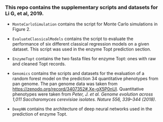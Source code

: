 ### This repo contains the supplementary scripts and datasets for  Li G, et al, 2019.
* `MonteCarloSimulation` contains the script for Monte Carlo simulations in Figure 2.
* `EvaluateClassicalModels` contains the script to evaluate the performance of six different classical regression models on a given dataset. This script was used in the enzyme Topt prediction section.
* `EnzymeTopt` contains the two fasta files for enzyme Topt: ones with raw and cleaned Topt records.
* `Genomics` contains the scripts and datasets for the evaluation of a random forest model on the prediction 34 quantitative phenotypes from pan genome. The pan genome data was taken from https://zenodo.org/record/3407352#.Xe-gX5P0nUI. Quantitative phenotypes were taken from *Peter, J. et al. Genome evolution across 1,011 Saccharomyces cerevisiae isolates. Nature 556, 339–344 (2018)*.

* `DeepNN` contains the architecture of deep neural networks used in the prediction of enzyme Topt.

